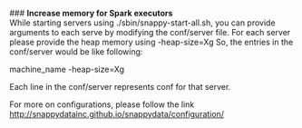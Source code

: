 ###<question> **Increase memory for Spark executors**</question></br>
<solution>
While starting servers using ./sbin/snappy-start-all.sh, you can provide arguments to each serve by modifying the conf/server file. For each server please provide the heap memory using  -heap-size=Xg
So, the entries in the conf/server would be like following:

machine_name  -heap-size=Xg 

Each line in the conf/server represents conf for that server.

For more on configurations, please follow the link http://snappydatainc.github.io/snappydata/configuration/
</solution>
